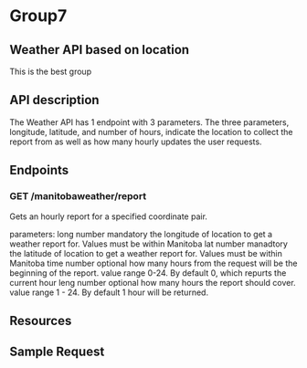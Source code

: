 # Group7
## Weather API based on location
This is the best group

## API description
The Weather API has 1 endpoint with 3 parameters. The three parameters, longitude, latitude, and number of hours, indicate the location to collect the report from as well as how many hourly updates the user requests.

## Endpoints

### GET /manitobaweather/report
Gets an hourly report for a specified coordinate pair.

parameters:
  long    number   mandatory   the longitude of location to get a weather report for. Values must be within Manitoba
  lat     number   manadtory   the latitude of location to get a weather report for. Values must be within Manitoba
  time    number   optional    how many hours from the request will be the beginning of the report. value range 0-24. By default 0, which repurts the current hour
  leng    number   optional    how many hours the report should cover. value range 1 - 24. By default 1 hour will be returned.

## Resources

## Sample Request
